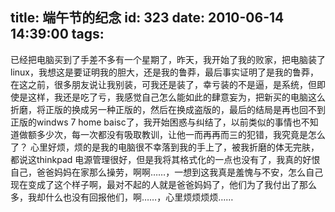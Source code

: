 title: 端午节的纪念
id: 323
date: 2010-06-14 14:39:00
tags:
---

已经把电脑买到了手差不多有一个星期了，昨天，我开始了我的败家，把电脑装了linux，我想这是要证明我的胆大，还是我的鲁莽，最后事实证明了是我的鲁莽，在这之前，很多朋友说让我别装，可我还是装了，幸亏装的不是逼，是系统，但即使是这样，我还是吃了亏，我感觉自己怎么能如此的肆意妄为，把新买的电脑这么折磨，将正版的换成另一种正版的，然后在换成盗版的，最后的结局是再也回不到正版的windws 7 home baisc了，我开始困惑与纠结了，以前类似的事情也不知道做额多少次，每一次都没有吸取教训，让他一而再再而三的犯错，我究竟是怎么了？
     心里好烦，烦的是我的电脑很不幸落到我的手上了，被我折磨的体无完肤，都说这thinkpad 电源管理很好，但是我将其格式化的一点也没有了，我真的好恨自己，爸爸妈妈在家那么操劳，啊啊……，一想到这我真是羞愧与不安，怎么自己现在变成了这个样子啊，最对不起的人就是爸爸妈妈了，他们为了我付出了那么多，我却什么也没有回报他们，啊……，心里烦烦烦烦……